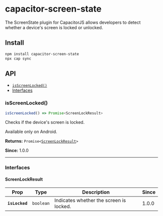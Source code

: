 # capacitor-screen-state

The ScreenState plugin for CapacitorJS allows developers to detect whether a device's screen is locked or unlocked.

## Install

```bash
npm install capacitor-screen-state
npx cap sync
```

## API

<docgen-index>

* [`isScreenLocked()`](#isscreenlocked)
* [Interfaces](#interfaces)

</docgen-index>

<docgen-api>
<!--Update the source file JSDoc comments and rerun docgen to update the docs below-->

### isScreenLocked()

```typescript
isScreenLocked() => Promise<ScreenLockResult>
```

Checks if the device's screen is locked.

Available only on Android.

**Returns:** <code>Promise&lt;<a href="#screenlockresult">ScreenLockResult</a>&gt;</code>

**Since:** 1.0.0

--------------------


### Interfaces


#### ScreenLockResult

| Prop           | Type                 | Description                             | Since |
| -------------- | -------------------- | --------------------------------------- | ----- |
| **`isLocked`** | <code>boolean</code> | Indicates whether the screen is locked. | 1.0.0 |

</docgen-api>
